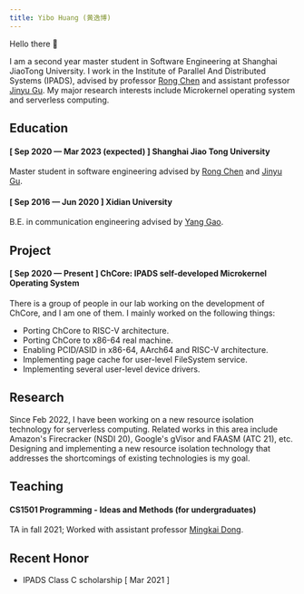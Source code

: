 ```yaml
---
title: Yibo Huang (黄逸博)
---
```


Hello there 👋

I am a second year master student in Software Engineering at Shanghai JiaoTong University. I work in the Institute of Parallel And Distributed Systems (IPADS), advised by professor [Rong Chen](https://ipads.se.sjtu.edu.cn/pub/members/rong_chen) and assistant professor [Jinyu Gu](https://ipads.se.sjtu.edu.cn/pub/members/jinyu_gu). My major research interests include Microkernel operating system and serverless computing.

## Education
#### [ Sep 2020 — Mar 2023 (expected) ] Shanghai Jiao Tong University
Master student in software engineering advised by [Rong Chen](https://ipads.se.sjtu.edu.cn/pub/members/rong_chen) and [Jinyu Gu](https://ipads.se.sjtu.edu.cn/pub/members/jinyu_gu).

#### [ Sep 2016 — Jun 2020 ] Xidian University
B.E. in communication engineering advised by [Yang Gao](https://web.xidian.edu.cn/gaoyang/index.html).

## Project
#### [ Sep 2020 — Present ] ChCore: IPADS self-developed Microkernel Operating System
There is a group of people in our lab working on the development of ChCore, and I am one of them. I mainly worked on the following things:

* Porting ChCore to RISC-V architecture.
* Porting ChCore to x86-64 real machine.
* Enabling PCID/ASID in x86-64, AArch64 and RISC-V architecture.
* Implementing page cache for user-level FileSystem service.
* Implementing several user-level device drivers.

## Research
Since Feb 2022, I have been working on a new resource isolation technology for serverless computing. Related works in this area include Amazon's Firecracker (NSDI 20), Google's gVisor and FAASM (ATC 21), etc. Designing and implementing a new resource isolation technology that addresses the shortcomings of existing technologies is my goal.

## Teaching
#### CS1501 Programming - Ideas and Methods (for undergraduates)
TA in fall 2021; Worked with assistant professor [Mingkai Dong](https://dong.mk/).

## Recent Honor
* IPADS Class C scholarship  [ Mar 2021 ]

